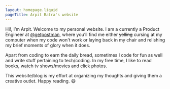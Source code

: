 ```yaml
---
layout: homepage.liquid
pageTitle: Arpit Batra's website
---
```

Hi!, I’m Arpit. Welcome to my personal website. I am a currently a Product Engineer at  [@getpostman](https://twitter.com/getpostman), where you’ll find me either ~~yelling~~ cursing at my computer when my code won't work or laying back in my chair and relishing my brief moments of glory when it does.

Apart from coding to earn the daily bread, sometimes I code for fun as well and write stuff pertaining to tech/coding.  In my free time, I like to read books, watch tv shows/movies and click photos.

This website/blog is my effort at organizing my thoughts and giving them a creative outlet. Happy reading. 😄